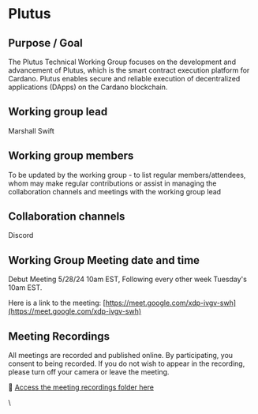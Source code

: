 # Plutus

## Purpose / Goal

The Plutus Technical Working Group focuses on the development and advancement of Plutus, which is the smart contract execution platform for Cardano. Plutus enables secure and reliable execution of decentralized applications (DApps) on the Cardano blockchain.&#x20;

## Working group lead

Marshall Swift

## Working group members

To be updated by the working group - to list regular members/attendees, whom may make regular contributions or assist in managing the collaboration channels and meetings with the working group lead

## Collaboration channels

Discord

## Working Group Meeting date and time

Debut Meeting 5/28/24 10am EST, Following every other week Tuesday's 10am EST.

Here is a link to the meeting: [https://meet.google.com/xdp-ivgv-swh](https://meet.google.com/xdp-ivgv-swh)



## Meeting Recordings

All meetings are recorded and published online. By participating, you consent to being recorded. If you do not wish to appear in the recording, please turn off your camera or leave the meeting.

📁 [Access the meeting recordings folder here](https://drive.google.com/drive/folders/142dI24-hhMjk3Gdorj6Q78NKX6TX0PZX?usp=sharing)

\

